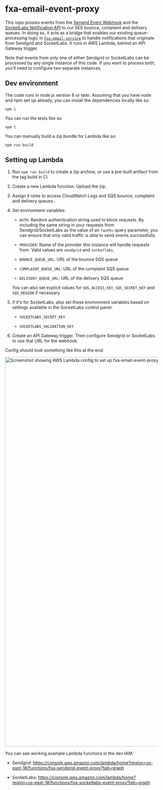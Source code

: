 # fxa-email-event-proxy

This repo proxies events
from the [Sengrid Event Webhook](https://sendgrid.com/docs/API_Reference/Event_Webhook/event.html)
and the [SocketLabs Notification API](https://www.socketlabs.com/api-reference/notification-api/)
to our SES bounce, complaint and delivery queues.
In doing so,
it acts as a bridge
that enables our existing queue-processing logic
in [`fxa-email-service`](https://github.com/mozilla/fxa-email-service)
to handle notifications that originate from Sendgrid and SocketLabs.
It runs in AWS Lambda,
behind an API Gateway trigger.

Note that events from
only one of either Sendgrid or SocketLabs
can be processed by any single instance
of this code.
If you want to process both,
you'll need to configure
two separate instances.

## Dev environment

The code runs in node.js
version 8 or later.
Assuming that you have
node and npm
set up already,
you can install the dependencies locally
like so:

```
npm i
```

You can run the tests
like so:

```
npm t
```

You can manually build
a zip bundle for Lambda
like so:

```
npm run build
```

## Setting up Lambda

1. Run `npm run build`
   to create a zip archive,
   or use a pre-built artifact
   from the tag build in CI.

2. Create a new Lambda function.
   Upload the zip.

3. Assign it roles to access CloudWatch Logs
   and SQS bounce, complaint and delivery queues..

4. Set environment variables:

   - `AUTH`:
     Random authentication string
     used to block requests.
     By including the same string
     in your requests from Sendgrid/SocketLabs
     as the value of an `?auth=` query parameter,
     you can ensure that only valid traffic
     is able to send events successfully.

   - `PROVIDER`:
     Name of the provider
     this instance will handle requests from.
     Valid values are `sendgrid` and `socketlabs`.

   - `BOUNCE_QUEUE_URL`:
     URL of the bounce SQS queue

   - `COMPLAINT_QUEUE_URL`:
     URL of the complaint SQS queue

   - `DELIVERY_QUEUE_URL`:
     URL of the delivery SQS queue

   You can also set explicit values
   for `SQS_ACCESS_KEY`, `SQS_SECRET_KEY` and `SQS_REGION`
   if necessary.

5. If it's for SocketLabs,
   also set these environment variables
   based on settings available
   in the SocketLabs control panel:

   - `SOCKETLABS_SECRET_KEY`

   - `SOCKETLABS_VALIDATION_KEY`

6. Create an API Gateway trigger.
   Then configure Sendgrid or SocketLabs
   to use that URL for the webhook.

Config should look something like this at the end:

<img width="1281" alt="Screenshot showing AWS Lambda config to set up fxa-email-event-proxy for Sendgrid" src="https://user-images.githubusercontent.com/64367/43510256-fd421898-956c-11e8-9e19-a9066152d8c2.png" />

You can see working example Lambda functions
in the dev IAM:

- Sendgrid:
  https://console.aws.amazon.com/lambda/home?region=us-east-1#/functions/fxa-sendgrid-event-proxy?tab=graph

- SocketLabs:
  https://console.aws.amazon.com/lambda/home?region=us-east-1#/functions/fxa-socketlabs-event-proxy?tab=graph
